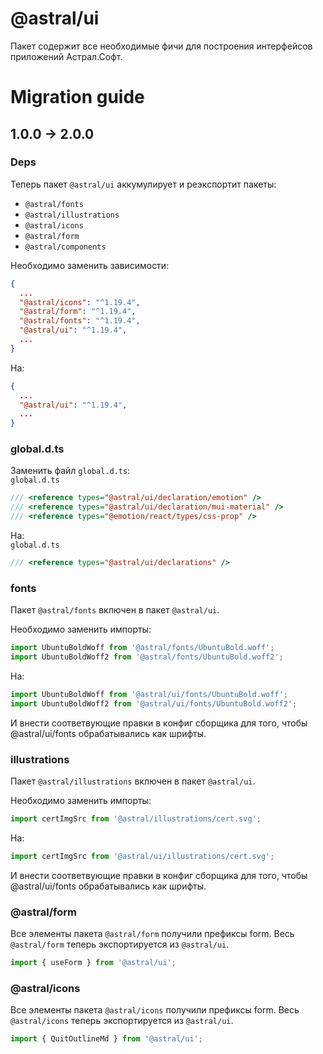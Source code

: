 # @astral/ui

Пакет содержит все необходимые фичи для построения интерфейсов приложений Астрал.Софт.

# Migration guide

## 1.0.0 -> 2.0.0

### Deps
Теперь пакет ```@astral/ui``` аккумулирует и реэкспортит пакеты:
- ```@astral/fonts```
- ```@astral/illustrations```
- ```@astral/icons```
- ```@astral/form```
- ```@astral/components```

Необходимо заменить зависимости:
```json
{
  ...
  "@astral/icons": "^1.19.4",
  "@astral/form": "^1.19.4",
  "@astral/fonts": "^1.19.4",
  "@astral/ui": "^1.19.4",
  ...
}
```

На:
```json
{
  ...
  "@astral/ui": "^1.19.4",
  ...
}
```

### global.d.ts

Заменить файл ```global.d.ts```: <br>
```global.d.ts```
```ts
/// <reference types="@astral/ui/declaration/emotion" />
/// <reference types="@astral/ui/declaration/mui-material" />
/// <reference types="@emotion/react/types/css-prop" />
```

На: <br>
```global.d.ts```
```ts
/// <reference types="@astral/ui/declarations" />
```

### fonts
Пакет ```@astral/fonts``` включен в пакет ```@astral/ui```.

Необходимо заменить импорты:
```ts
import UbuntuBoldWoff from '@astral/fonts/UbuntuBold.woff';
import UbuntuBoldWoff2 from '@astral/fonts/UbuntuBold.woff2';
```

На:
```ts
import UbuntuBoldWoff from '@astral/ui/fonts/UbuntuBold.woff';
import UbuntuBoldWoff2 from '@astral/ui/fonts/UbuntuBold.woff2';
```

И внести соответвующие правки в конфиг сборщика для того, чтобы @astral/ui/fonts обрабатывались как шрифты.

### illustrations
Пакет ```@astral/illustrations``` включен в пакет ```@astral/ui```.

Необходимо заменить импорты:
```ts
import certImgSrc from '@astral/illustrations/cert.svg';
```

На:
```ts
import certImgSrc from '@astral/ui/illustrations/cert.svg';
```

И внести соответвующие правки в конфиг сборщика для того, чтобы @astral/ui/fonts обрабатывались как шрифты.

### @astral/form 
Все элементы пакета ```@astral/form``` получили префиксы form.
Весь ```@astral/form``` теперь экспортируется из ```@astral/ui```.

```ts
import { useForm } from '@astral/ui';
```

### @astral/icons
Все элементы пакета ```@astral/icons``` получили префиксы form.
Весь ```@astral/icons``` теперь экспортируется из ```@astral/ui```.

```ts
import { QuitOutlineMd } from '@astral/ui';
```
